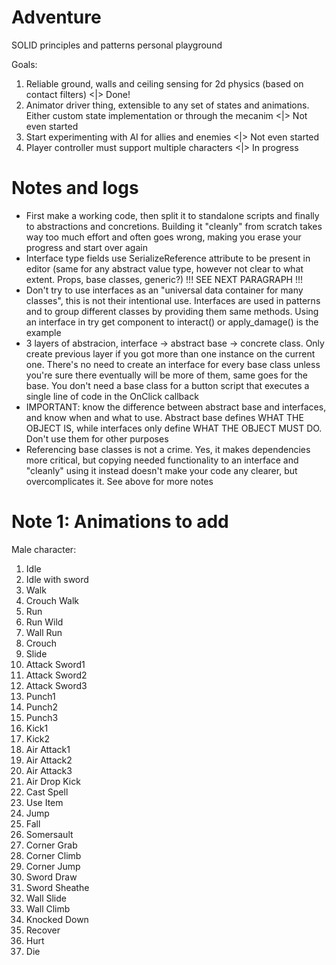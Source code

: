 # Adventure
SOLID principles and patterns personal playground

Goals:
1. Reliable ground, walls and ceiling sensing for 2d physics (based on contact filters) <|> Done!
2. Animator driver thing, extensible to any set of states and animations. Either custom state implementation or through the mecanim <|> Not even started
3. Start experimenting with AI for allies and enemies <|> Not even started
4. Player controller must support multiple characters <|> In progress

# Notes and logs
- First make a working code, then split it to standalone scripts and finally to abstractions and concretions. Building it "cleanly" from scratch takes way too much effort and often goes wrong, making you erase your progress and start over again
- Interface type fields use SerializeReference attribute to be present in editor (same for any abstract value type, however not clear to what extent. Props, base classes, generic?) !!! SEE NEXT PARAGRAPH !!!
- Don't try to use interfaces as an "universal data container for many classes", this is not their intentional use. Interfaces are used in patterns and to group different classes by providing them same methods. Using an interface in try get component to interact() or apply_damage() is the example
- 3 layers of abstracion, interface -> abstract base -> concrete class. Only create previous layer if you got more than one instance on the current one. There's no need to create an interface for every base class unless you're sure there eventually will be more of them, same goes for the base. You don't need a base class for a button script that executes a single line of code in the OnClick callback
- IMPORTANT: know the difference between abstract base and interfaces, and know when and what to use. Abstract base defines WHAT THE OBJECT IS, while interfaces only define WHAT THE OBJECT MUST DO. Don't use them for other purposes
- Referencing base classes is not a crime. Yes, it makes dependencies more critical, but copying needed functionality to an interface and "cleanly" using it instead doesn't make your code any clearer, but overcomplicates it. See above for more notes


# Note 1: Animations to add
Male character:
1. Idle
2. Idle with sword
3. Walk
4. Crouch Walk
5. Run
6. Run Wild
7. Wall Run
8. Crouch
9. Slide
10. Attack Sword1
11. Attack Sword2
12. Attack Sword3
13. Punch1 
14. Punch2
15. Punch3
16. Kick1
17. Kick2
18. Air Attack1
19. Air Attack2
20. Air Attack3
21. Air Drop Kick 
22. Cast Spell
23. Use Item
24. Jump
25. Fall
26. Somersault
27. Corner Grab
28. Corner Climb
29. Corner Jump
30. Sword Draw
31. Sword Sheathe
32. Wall Slide
33. Wall Climb
34. Knocked Down
35. Recover
36. Hurt
37. Die

